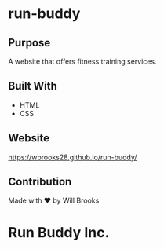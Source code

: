 # run-buddy

## Purpose
A website that offers fitness training services.

## Built With
* HTML
* CSS

## Website
https://wbrooks28.github.io/run-buddy/

## Contribution
Made with ❤️ by Will Brooks

# Run Buddy Inc.